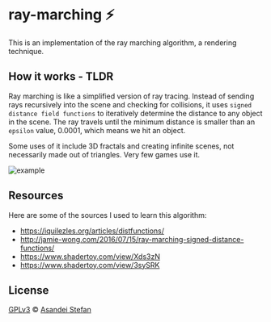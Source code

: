 # ray-marching ⚡

This is an implementation of the ray marching algorithm, a rendering technique.

## How it works - TLDR

Ray marching is like a simplified version of ray tracing. Instead of sending rays recursively into the scene and checking for collisions, it uses `signed distance field functions` to iteratively determine the distance to any object in the scene. The ray travels until the minimum distance is smaller than an `epsilon` value, 0.0001, which means we hit an object.

Some uses of it include 3D fractals and creating infinite scenes, not necessarily made out of triangles. Very few games use it.

![example](https://media.discordapp.net/attachments/833285965019217980/1033080399036952606/unknown.png)

## Resources

Here are some of the sources I used to learn this algorithm:

- https://iquilezles.org/articles/distfunctions/
- http://jamie-wong.com/2016/07/15/ray-marching-signed-distance-functions/
- https://www.shadertoy.com/view/Xds3zN
- https://www.shadertoy.com/view/3sySRK

## License

[GPLv3](LICENSE) © [Asandei Stefan](https://www.stefan-asandei.cf)
